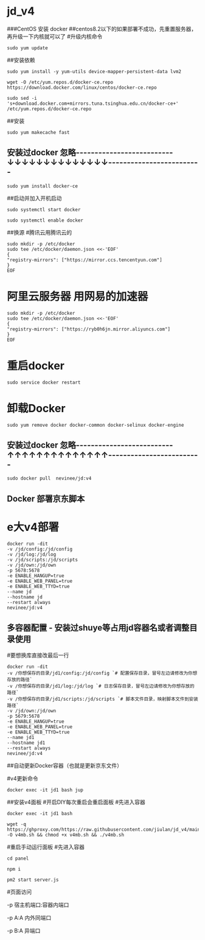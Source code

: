 # jd_v4

###CentOS 安装 docker
##centos8.2以下的如果部署不成功，先重置服务器，再升级一下内核就可以了
#升级内核命令
```
sudo yum update
```
##安装依赖

```
sudo yum install -y yum-utils device-mapper-persistent-data lvm2

wget -O /etc/yum.repos.d/docker-ce.repo https://download.docker.com/linux/centos/docker-ce.repo

sudo sed -i 's+download.docker.com+mirrors.tuna.tsinghua.edu.cn/docker-ce+' /etc/yum.repos.d/docker-ce.repo
```
##安装

```
sudo yum makecache fast
```

## 安装过docker 忽略--------------------------↓↓↓↓↓↓↓↓↓↓↓↓↓↓-------------------------
```
sudo yum install docker-ce
```
##启动并加入开机启动
```
sudo systemctl start docker

sudo systemctl enable docker
```
##换源
#腾讯云用腾讯云的
```
sudo mkdir -p /etc/docker
sudo tee /etc/docker/daemon.json <<-'EOF'
{
"registry-mirrors": ["https://mirror.ccs.tencentyun.com"]
}
EOF
```
# 阿里云服务器 用网易的加速器
```
sudo mkdir -p /etc/docker
sudo tee /etc/docker/daemon.json <<-'EOF'
{
"registry-mirrors": ["https://ryb0h6jn.mirror.aliyuncs.com"]
}
EOF
```
# 重启docker
```
sudo service docker restart
```
# 卸载Docker
```
sudo yum remove docker docker-common docker-selinux docker-engine
```
## 安装过docker 忽略--------------------------↑↑↑↑↑↑↑↑↑↑↑↑↑↑-------------------------
```
sudo docker pull  nevinee/jd:v4
```

## Docker 部署京东脚本
# e大v4部署

```
docker run -dit 
-v /jd/config:/jd/config 
-v /jd/log:/jd/log 
-v /jd/scripts:/jd/scripts 
-v /jd/own:/jd/own 
-p 5678:5678 
-e ENABLE_HANGUP=true 
-e ENABLE_WEB_PANEL=true 
-e ENABLE_WEB_TTYD=true 
--name jd 
--hostname jd 
--restart always 
nevinee/jd:v4
```
## 多容器配置 - 安装过shuye等占用jd容器名或者调整目录使用
#要想换库直接改最后一行

```
docker run -dit 
-v /你想保存的目录/jd1/config:/jd/config `# 配置保存目录，冒号左边请修改为你想存放的路径`
-v /你想保存的目录/jd1/log:/jd/log `# 日志保存目录，冒号左边请修改为你想存放的路径` 
-v /你想保存的目录/jd1/scripts:/jd/scripts `# 脚本文件目录，映射脚本文件到安装路径` 
-v /jd/own:/jd/own 
-p 5679:5678 
-e ENABLE_HANGUP=true 
-e ENABLE_WEB_PANEL=true 
-e ENABLE_WEB_TTYD=true 
--name jd1 
--hostname jd1 
--restart always 
nevinee/jd:v4
```

##自动更新Docker容器（也就是更新京东文件）


#v4更新命令
```
docker exec -it jd1 bash jup
```
##安装v4面板
#开启DIY每次重启会重启面板
#先进入容器
```
docker exec -it jd1 bash

wget -q https://ghproxy.com/https://raw.githubusercontent.com/jiulan/jd_v4/main/v4mb.sh -O v4mb.sh && chmod +x v4mb.sh && ./v4mb.sh
```
#重启手动运行面板
#先进入容器

```
cd panel

npm i

pm2 start server.js
```

#页面访问

-p 宿主机端口:容器内端口

-p A:A 内外同端口

-p B:A 异端口
